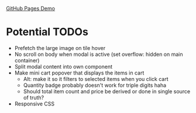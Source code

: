 [GitHub Pages Demo](https://bennyhinrichs.github.io/react-product-gallery/)

# Potential TODOs

- Prefetch the large image on tile hover
- No scroll on body when modal is active (set overflow: hidden on main container)
- Split modal content into own component
- Make mini cart popover that displays the items in cart
  - Alt: make it so it filters to selected items when you click cart
  - Quantity badge probably doesn't work for triple digits haha
  - Should total item count and price be derived or done in single source of truth?
- Responsive CSS
